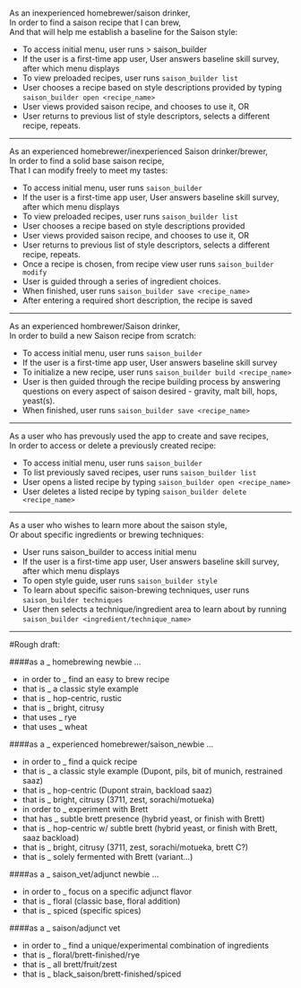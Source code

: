 As an inexperienced homebrewer/saison drinker,<br>
In order to find a saison recipe that I can brew,<br>
And that will help me establish a baseline for the Saison style:<br>

 * To access initial menu, user runs > saison_builder
 * If the user is a first-time app user, User answers baseline skill survey, after which menu displays 
 * To view preloaded recipes, user runs `saison_builder list`
 * User chooses a recipe based on style descriptions provided by typing `saison_builder open <recipe_name>`
 * User views provided saison recipe, and chooses to use it, OR
 * User returns to previous list of style descriptors, selects a different recipe, repeats.

<hr>

As an experienced homebrewer/inexperienced Saison drinker/brewer,<br>
In order to find a solid base saison recipe,<br>
That I can modify freely to meet my tastes:<br>
 
 * To access initial menu, user runs `saison_builder`
 * If the user is a first-time app user, User answers baseline skill survey, after which menu displays 
 * To view preloaded recipes, user runs `saison_builder list`
 * User chooses a recipe based on style descriptions provided
 * User views provided saison recipe, and chooses to use it, OR
 * User returns to previous list of style descriptors, selects a different recipe, repeats.
 * Once a recipe is chosen, from recipe view user runs `saison_builder modify`
 * User is guided through a series of ingredient choices.
 * When finished, user runs `saison_builder save <recipe_name>`
 * After entering a required short description, the recipe is saved

<hr>

As an experienced hombrewer/Saison drinker,<br>
In order to build a new Saison recipe from scratch:<br>

 * To access initial menu, user runs `saison_builder`
 * If the user is a first-time app user, User answers baseline skill survey
 * To initialize a new recipe, user runs `saison_builder build <recipe_name>`
 * User is then guided through the recipe building process by answering questions on
   every aspect of saison desired - gravity, malt bill, hops, yeast(s).
 * When finished, user runs `saison_builder save <recipe_name>`

<hr>

As a user who has prevously used the app to create and save recipes,<br>
In order to access or delete a previously created recipe:<br>

 * To access initial menu, user runs `saison_builder`
 * To list previously saved recipes, user runs `saison_builder list`
 * User opens a listed recipe by typing `saison_builder open <recipe_name>`
 * User deletes a listed recipe by typing `saison_builder delete <recipe_name>`

<hr>

As a user who wishes to learn more about the saison style,<br>
Or about specific ingredients or brewing techniques:<br>

 * User runs saison_builder to access initial menu
 * If the user is a first-time app user, User answers baseline skill survey, after which menu displays 
 * To open style guide, user runs `saison_builder style`
 * To learn about specific saison-brewing techniques, user runs `saison_builder techniques`
 * User then selects a technique/ingredient area to learn about by running `saison_builder <ingredient/technique_name>`

<hr>


#Rough draft:

####as a _ homebrewing newbie ...
* in order to _ find an easy to brew recipe
 * that is _ a classic style example
 * that is _ hop-centric, rustic
 * that is _ bright, citrusy
 * that uses _ rye
 * that uses _ wheat

####as a _ experienced homebrewer/saison_newbie ...
* in order to _ find a quick recipe
 * that is _ a classic style example (Dupont, pils, bit of munich, restrained saaz)
 * that is _ hop-centric (Dupont strain, backload saaz)
 * that is _ bright, citrusy (3711, zest, sorachi/motueka)
* in order to _ experiment with Brett
 * that has _ subtle brett presence (hybrid yeast, or finish with Brett)
 * that is _ hop-centric w/ subtle brett (hybrid yeast, or finish with Brett, saaz backload)
 * that is _ bright, citrusy (3711, zest, sorachi/motueka, brett C?)
 * that is _ solely fermented with Brett (variant...)

####as a _ saison_vet/adjunct newbie ...
* in order to _ focus on a specific adjunct flavor
 * that is _ floral (classic base, floral addition)
 * that is _ spiced (specific spices)

####as a _ saison/adjunct vet
* in order to _ find a unique/experimental combination of ingredients
 * that is _ floral/brett-finished/rye
 * that is _ all brett/fruit/zest
 * that is _ black_saison/brett-finished/spiced
